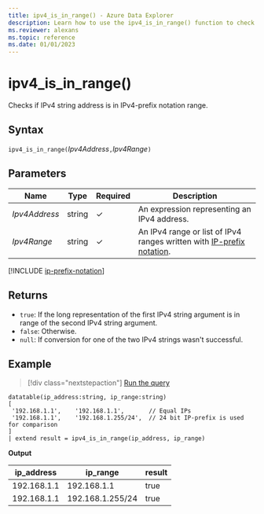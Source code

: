 ```yaml
---
title: ipv4_is_in_range() - Azure Data Explorer
description: Learn how to use the ipv4_is_in_range() function to check if the IPv4 string address is in the IPv4-prefix notation range.
ms.reviewer: alexans
ms.topic: reference
ms.date: 01/01/2023
---
```

# ipv4_is_in_range()

Checks if IPv4 string address is in IPv4-prefix notation range.

## Syntax

`ipv4_is_in_range(`*Ipv4Address*`,`*Ipv4Range*`)`

## Parameters

| Name | Type | Required | Description |
|--|--|--|--|
| *Ipv4Address*| string | &check; | An expression representing an IPv4 address.|
| *Ipv4Range*| string | &check; | An IPv4 range or list of IPv4 ranges written with [IP-prefix notation](#ip-prefix-notation).|

[!INCLUDE [ip-prefix-notation](../../includes/ip-prefix-notation.md)]


## Returns

* `true`: If the long representation of the first IPv4 string argument is in range of the second IPv4 string argument.
* `false`: Otherwise.
* `null`: If conversion for one of the two IPv4 strings wasn't successful.

## Example

> [!div class="nextstepaction"]
> <a href="https://dataexplorer.azure.com/clusters/help/databases/Samples?query=H4sIAAAAAAAAA4WPsQrCQBBE+/uK7WIgJtwRRQVLCzt7kXDxNmEhXuLtRVL48a4oKFg40z14MONslNYdzmiorHMBmTccA/k2A0HB+hbfIFVHBYlem1wvV7nOdZKB5JdIigJ219F2sD/wH8ksFoUpn1gkU0JNUaz5ELChCYhhZHTQ9AHO/WWwgbj36qTugFNE70Amj12Ercy9lRVxRf41++vS50v6AE4amhHyAAAA" target="_blank">Run the query</a>

```kusto
datatable(ip_address:string, ip_range:string)
[
 '192.168.1.1',    '192.168.1.1',       // Equal IPs
 '192.168.1.1',    '192.168.1.255/24',  // 24 bit IP-prefix is used for comparison
]
| extend result = ipv4_is_in_range(ip_address, ip_range)
```

**Output**

|ip_address|ip_range|result|
|---|---|---|
|192.168.1.1|192.168.1.1|true|
|192.168.1.1|192.168.1.255/24|true|
